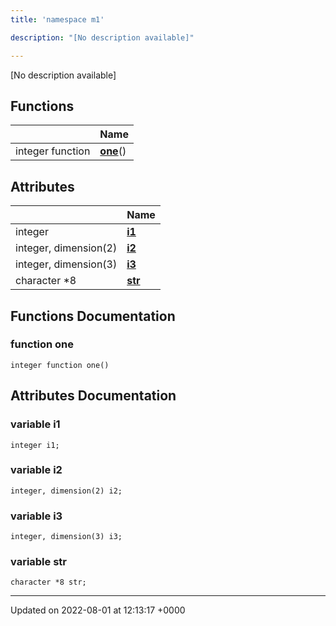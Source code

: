 ```yaml
---
title: 'namespace m1'

description: "[No description available]"

---
```







[No description available]

## Functions

|                | Name           |
| -------------- | -------------- |
| integer function | **[one](/documentation/code/namespaces/namespacem1/#function-one)**() |

## Attributes

|                | Name           |
| -------------- | -------------- |
| integer | **[i1](/documentation/code/namespaces/namespacem1/#variable-i1)**  |
| integer, dimension(2) | **[i2](/documentation/code/namespaces/namespacem1/#variable-i2)**  |
| integer, dimension(3) | **[i3](/documentation/code/namespaces/namespacem1/#variable-i3)**  |
| character *8 | **[str](/documentation/code/namespaces/namespacem1/#variable-str)**  |


## Functions Documentation

### function one

```
integer function one()
```



## Attributes Documentation

### variable i1

```
integer i1;
```


### variable i2

```
integer, dimension(2) i2;
```


### variable i3

```
integer, dimension(3) i3;
```


### variable str

```
character *8 str;
```





-------------------------------

Updated on 2022-08-01 at 12:13:17 +0000